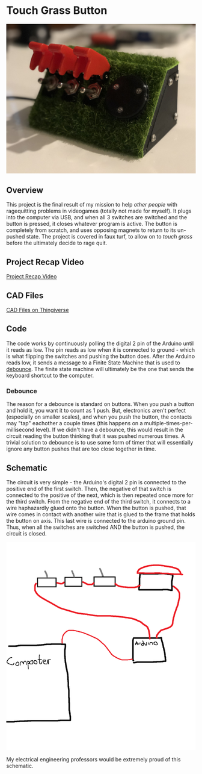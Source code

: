 # Touch Grass Button
![image](img/touch%20grass%20button.jpg)
## Overview
This project is the final result of my mission to help *other people* with ragequitting problems in videogames (totally not made for myself). It plugs into the computer via USB, and when all 3 switches are switched and the button is pressed, it closes whatever program is active. The button is completely from scratch, and uses opposing magnets to return to its un-pushed state. The project is covered in faux turf, to allow on to *touch grass* before the ultimately decide to rage quit.
## Project Recap Video
[Project Recap Video](https://www.youtube.com/watch?v=1RJNKyy3B7o)
## CAD Files
[CAD Files on Thingiverse](https://www.thingiverse.com/thing:6617027)



## Code
The code works by continuously polling the digital 2 pin of the Arduino until it reads as low. The pin reads as low when it is connected to ground - which is what flipping the switches and pushing the button does. After the Arduino reads low, it sends a message to a Finite State Machine that is used to [debounce](https://www.techtarget.com/whatis/definition/debouncing). The finite state machine will ultimately be the one that sends the keyboard shortcut to the computer.

### Debounce
The reason for a debounce is standard on buttons. When you push a button and hold it, you want it to count as 1 push. But, electronics aren't perfect (especially on smaller scales), and when you push the button, the contacts may "tap" eachother a couple times (this happens on a multiple-times-per-millisecond level). If we didn't have a debounce, this would result in the circuit reading the button thinking that it was pushed numerous times. A trivial solution to debounce is to use some form of timer that will essentially ignore any button pushes that are too close together in time.

## Schematic
The circuit is very simple - the Arduino's digital 2 pin is connected to the positive end of the first switch. Then, the negative of that switch is connected to the positive of the next, which is then repeated once more for the third switch. From the negative end of the third switch, it connects to a wire haphazardly glued onto the button. When the button is pushed, that wire comes in contact with another wire that is glued to the frame that holds the button on axis. This last wire is connected to the arduino ground pin. Thus, when all the switches are switched AND the button is pushed, the circuit is closed.

![Highly detailed circuit diagram](img/schematic.png)

My electrical engineering professors would be extremely proud of this schematic.